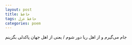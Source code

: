 ```yaml
---
layout: post
title: حافظ
tags: حافظ غزل
categories: poem
---
```


جام می‌گیرم و از اهل ریا دور شوم / یعنی از اهل جهان پاکدلی بگزینم